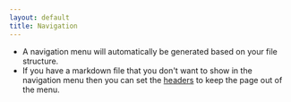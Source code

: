 ```yaml
---
layout: default
title: Navigation
---
```


- A navigation menu will automatically be generated based on your file structure.
- If you have a markdown file that you don't want to show in the navigation menu then you can set the [headers](./headers.md) to keep the page out of the menu.
